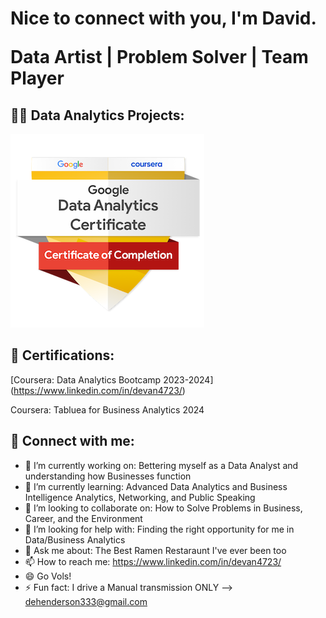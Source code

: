 <h1> Nice to connect with you, I'm David.


Data Artist | Problem Solver | Team Player

<h2>👨‍💻 Data Analytics Projects:</h2>




</head>
<body>
    <img src="https://github.com/xDavidHx/DavidHenderson.github.io/blob/main/google-data-analytics-professional-certificate.2.png" ">
</body>
</html>



<h2> 🤳 Certifications:</h2>

[Coursera: Data Analytics Bootcamp 2023-2024] (https://www.linkedin.com/in/devan4723/)

Coursera: Tabluea for Business Analytics 2024

<h2> 🤳 Connect with me:</h2>

[linkedin]: https://www.linkedin.com/in/devan4723/
[Email]: Dehenderson333@gmail.com 



- 🔭 I’m currently working on: Bettering myself as a Data Analyst and understanding how Businesses function
- 🌱 I’m currently learning: Advanced Data Analytics and Business Intelligence Analytics, Networking, and Public Speaking
- 👯 I’m looking to collaborate on: How to Solve Problems in Business, Career, and the Environment
- 🤔 I’m looking for help with: Finding the right opportunity for me in Data/Business Analytics
- 💬 Ask me about: The Best Ramen Restaraunt I've ever been too
- 📫 How to reach me: https://www.linkedin.com/in/devan4723/
- 😄 Go Vols! 
- ⚡ Fun fact: I drive a Manual transmission ONLY
--> dehenderson333@gmail.com 
